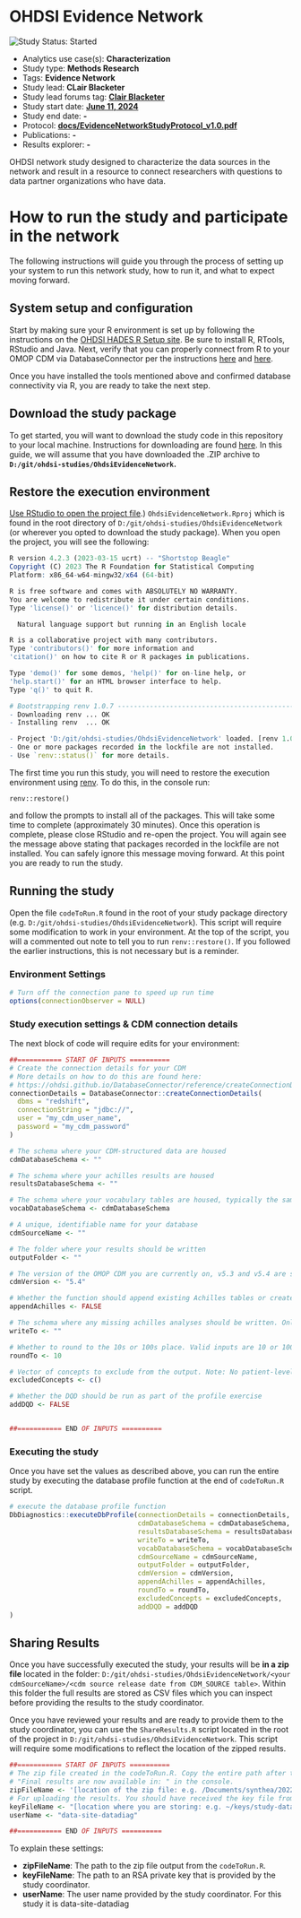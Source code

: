 OHDSI Evidence Network
=============

<img src="https://img.shields.io/badge/Study%20Status-Started-blue.svg" alt="Study Status: Started"> 

- Analytics use case(s): **Characterization**
- Study type: **Methods Research**
- Tags: **Evidence Network**
- Study lead: **CLair Blacketer**
- Study lead forums tag: **[Clair Blacketer](https://forums.ohdsi.org/u/clairblacketer)**
- Study start date: **[June 11, 2024](https://youtu.be/gudHWsaMArg)**
- Study end date: **-**
- Protocol: **<a href="docs/EvidenceNetworkStudyProtocol_v1.0.pdf">docs/EvidenceNetworkStudyProtocol_v1.0.pdf</a>**
- Publications: **-**
- Results explorer: **-**

OHDSI network study designed to characterize the data sources in the network and result in a resource to connect researchers with questions to data partner organizations who have data. 

# How to run the study and participate in the network 

The following instructions will guide you through the process of setting
up your system to run this network study, how to run it, and what to expect moving forward.

## System setup and configuration

Start by making sure your R environment is set up by following the instructions
on the [OHDSI HADES R Setup site](https://ohdsi.github.io/Hades/rSetup.html). 
Be sure to install R, RTools, RStudio and Java. Next, verify that you can
properly connect from R to your OMOP CDM via DatabaseConnector per the instructions
[here](https://ohdsi.github.io/Hades/connecting.html#Configuring_your_connection) and
[here](https://ohdsi.github.io/DatabaseConnector/articles/Connecting.html).

Once you have installed the tools mentioned above and confirmed database
connectivity via R, you are ready to take the next step.

## Download the study package

To get started, you will want to download the study code in this repository
to your local machine. Instructions for downloading are found [here](https://docs.github.com/en/repositories/working-with-files/using-files/downloading-source-code-archives#downloading-source-code-archives-from-the-repository-view). In this guide, we will assume that you have
downloaded the .ZIP archive to **`D:/git/ohdsi-studies/OhdsiEvidenceNetwork`.**

## Restore the execution environment

[Use RStudio to open the project file](https://support.posit.co/hc/en-us/articles/200526207-Using-RStudio-Projects#:~:text=There%20are%20several%20ways%20to,Rproj).) `OhdsiEvidenceNetwork.Rproj` which is found in 
the root directory of `D:/git/ohdsi-studies/OhdsiEvidenceNetwork` (or wherever
you opted to download the study package). When you open the project, you will
see the following:

```r
R version 4.2.3 (2023-03-15 ucrt) -- "Shortstop Beagle"
Copyright (C) 2023 The R Foundation for Statistical Computing
Platform: x86_64-w64-mingw32/x64 (64-bit)

R is free software and comes with ABSOLUTELY NO WARRANTY.
You are welcome to redistribute it under certain conditions.
Type 'license()' or 'licence()' for distribution details.

  Natural language support but running in an English locale

R is a collaborative project with many contributors.
Type 'contributors()' for more information and
'citation()' on how to cite R or R packages in publications.

Type 'demo()' for some demos, 'help()' for on-line help, or
'help.start()' for an HTML browser interface to help.
Type 'q()' to quit R.

# Bootstrapping renv 1.0.7 ---------------------------------------------------
- Downloading renv ... OK
- Installing renv  ... OK

- Project 'D:/git/ohdsi-studies/OhdsiEvidenceNetwork' loaded. [renv 1.0.7]
- One or more packages recorded in the lockfile are not installed.
- Use `renv::status()` for more details.
```

The first time you run this study, you will need to restore the execution
environment using [renv](https://rstudio.github.io/renv/). To do this,
in the console run:

`renv::restore()`

and follow the prompts to install all of the packages. This will take some time
to complete (approximately 30 minutes). Once this operation is complete, please
close RStudio and re-open the project. You will again see the message above stating
that packages recorded in the lockfile are not installed. You can safely 
ignore this message moving forward. At this point you are ready to run the study.

## Running the study

Open the file `codeToRun.R` found in the root of your study package
directory (e.g. `D:/git/ohdsi-studies/OhdsiEvidenceNetwork`). This script will
require some modification to work in your environment. At the top of the 
script, you will a commented out note to tell you to run `renv::restore()`. If 
you followed the earlier instructions, this is not necessary but is a reminder.

### Environment Settings

```r
# Turn off the connection pane to speed up run time
options(connectionObserver = NULL)
```

### Study execution settings & CDM connection details

The next block of code will require edits for your environment:

```r
##=========== START OF INPUTS ==========
# Create the connection details for your CDM
# More details on how to do this are found here:
# https://ohdsi.github.io/DatabaseConnector/reference/createConnectionDetails.html
connectionDetails = DatabaseConnector::createConnectionDetails(
  dbms = "redshift",
  connectionString = "jdbc://",
  user = "my_cdm_user_name",
  password = "my_cdm_password"
)

# The schema where your CDM-structured data are housed
cdmDatabaseSchema <- ""

# The schema where your achilles results are housed
resultsDatabaseSchema <- ""

# The schema where your vocabulary tables are housed, typically the same as the cdmDatabaseSchema
vocabDatabaseSchema <- cdmDatabaseSchema

# A unique, identifiable name for your database
cdmSourceName <- ""

# The folder where your results should be written
outputFolder <- ""

# The version of the OMOP CDM you are currently on, v5.3 and v5.4 are supported.
cdmVersion <- "5.4"

# Whether the function should append existing Achilles tables or create new ones
appendAchilles <- FALSE

# The schema where any missing achilles analyses should be written. Only set if appendAchilles = FALSE
writeTo <- ""

# Whether to round to the 10s or 100s place. Valid inputs are 10 or 100, default is 10.
roundTo <- 10

# Vector of concepts to exclude from the output. Note: No patient-level data is pulled as part of the package or included as part of the output
excludedConcepts <- c()

# Whether the DQD should be run as part of the profile exercise
addDQD <- FALSE


##=========== END OF INPUTS ==========
```

### Executing the study

Once you have set the values as described above, you can run the entire study by
executing the database profile function at the end of  `codeToRun.R` script. 

```r
# execute the database profile function
DbDiagnostics::executeDbProfile(connectionDetails = connectionDetails,
								cdmDatabaseSchema = cdmDatabaseSchema,
								resultsDatabaseSchema = resultsDatabaseSchema,
								writeTo = writeTo,
								vocabDatabaseSchema = vocabDatabaseSchema,
								cdmSourceName = cdmSourceName,
								outputFolder = outputFolder,
								cdmVersion = cdmVersion,
								appendAchilles = appendAchilles,
								roundTo = roundTo,
								excludedConcepts = excludedConcepts,
								addDQD = addDQD
)
```
## Sharing Results

Once you have successfully executed the study, your results will be **in a zip file** located in
the folder: `D:/git/ohdsi-studies/OhdsiEvidenceNetwork/<your cdmSourceName>/<cdm source release date from CDM_SOURCE table>`.
Within this folder the full results are stored as CSV files which you can inspect before providing the results to the study coordinator.

Once you have reviewed your results and are ready to provide them to the study coordinator, you can use the `ShareResults.R` script located in the root of the project in `D:/git/ohdsi-studies/OhdsiEvidenceNetwork`. This script will require some modifications to reflect the location of the zipped results. 

```r
##=========== START OF INPUTS ==========
# The zip file created in the codeToRun.R. Copy the entire path after the phrase 
# "Final results are now available in: " in the console.    
zipFileName <- '[location of the zip file: e.g. /Documents/synthea/20220329/DbProfileResults.zip]'
# For uploading the results. You should have received the key file from the study coordinator:
keyFileName <- "[location where you are storing: e.g. ~/keys/study-data-site-covid19.dat]"
userName <- "data-site-datadiag"

##=========== END OF INPUTS ==========
```

To explain these settings:

- **zipFileName**: The path to the zip file output from the `codeToRun.R`.
- **keyFileName**: The path to an RSA private key that is provided by the study
coordinator.
- **userName**: The user name provided by the study coordinator. For this study it is data-site-datadiag